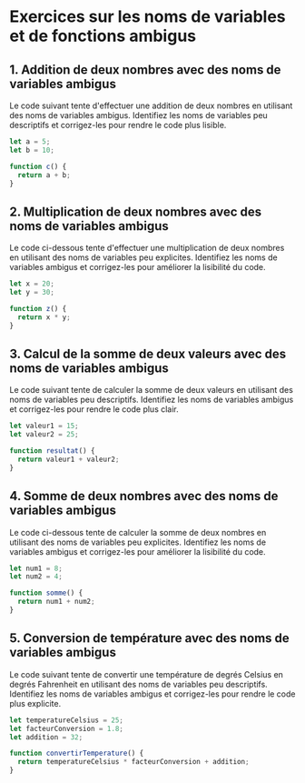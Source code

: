 # Exercices sur les noms de variables et de fonctions ambigus

## 1. Addition de deux nombres avec des noms de variables ambigus
Le code suivant tente d'effectuer une addition de deux nombres en utilisant des noms de variables ambigus. Identifiez les noms de variables peu descriptifs et corrigez-les pour rendre le code plus lisible.

```javascript
let a = 5;
let b = 10;

function c() {
  return a + b;
}
```


## 2. Multiplication de deux nombres avec des noms de variables ambigus
Le code ci-dessous tente d'effectuer une multiplication de deux nombres en utilisant des noms de variables peu explicites. Identifiez les noms de variables ambigus et corrigez-les pour améliorer la lisibilité du code.

```javascript
let x = 20;
let y = 30;

function z() {
  return x * y;
}
```


## 3. Calcul de la somme de deux valeurs avec des noms de variables ambigus
Le code suivant tente de calculer la somme de deux valeurs en utilisant des noms de variables peu descriptifs. Identifiez les noms de variables ambigus et corrigez-les pour rendre le code plus clair.

```javascript
let valeur1 = 15;
let valeur2 = 25;

function resultat() {
  return valeur1 + valeur2;
}
```


## 4. Somme de deux nombres avec des noms de variables ambigus
Le code ci-dessous tente de calculer la somme de deux nombres en utilisant des noms de variables peu explicites. Identifiez les noms de variables ambigus et corrigez-les pour améliorer la lisibilité du code.

```javascript
let num1 = 8;
let num2 = 4;

function somme() {
  return num1 + num2;
}
```


## 5. Conversion de température avec des noms de variables ambigus
Le code suivant tente de convertir une température de degrés Celsius en degrés Fahrenheit en utilisant des noms de variables peu descriptifs. Identifiez les noms de variables ambigus et corrigez-les pour rendre le code plus explicite.

```javascript
let temperatureCelsius = 25;
let facteurConversion = 1.8;
let addition = 32;

function convertirTemperature() {
  return temperatureCelsius * facteurConversion + addition;
}
```
